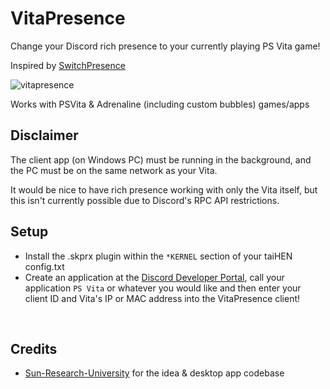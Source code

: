 # VitaPresence
Change your Discord rich presence to your currently playing PS Vita game!

Inspired by [SwitchPresence](https://github.com/Sun-Research-University/SwitchPresence-Rewritten)
<br>

![vitapresence](https://user-images.githubusercontent.com/12598379/78289782-fc45eb80-7522-11ea-8d5c-1deb49b1cb9c.png)

Works with PSVita & Adrenaline (including custom bubbles) games/apps

## Disclaimer
The client app (on Windows PC) must be running in the background, and the PC must be on the same network as your Vita.

It would be nice to have rich presence working with only the Vita itself, but this isn't currently possible due to Discord's RPC API restrictions.

## Setup
- Install the .skprx plugin within the `*KERNEL` section of your taiHEN config.txt
- Create an application at the [Discord Developer Portal](https://discordapp.com/developers/applications/), call your application `PS Vita` or whatever you would like and then enter your client ID and Vita's IP or MAC address into the VitaPresence client!
<br>

## Credits
- [Sun-Research-University](https://github.com/Sun-Research-University) for the idea & desktop app codebase
